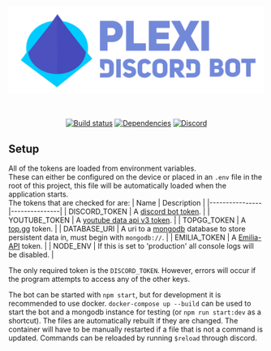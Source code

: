 <div align="center">
  <br />
  <p>
    <a href="https://nigecat.github.io/Plexi/"><img src="banner.png" width="546" alt="Plexi" /></a>
  </p>
  <br />
  <p>
    <a href="https://nigecat.github.io/Plexi/"><img src="https://circleci.com/gh/Nigecat/Plexi.svg?style=svg&circle-token=5401c770dc2a6dad53621bbe9a9371bf47835a26" alt="Build status" /></a>
    <a href="https://david-dm.org/Nigecat/Plexi"><img src="https://img.shields.io/david/Nigecat/Plexi.svg?maxAge=3600" alt="Dependencies" /></a>
    <a href="https://nigecat.github.io/Plexi/support"><img src="https://img.shields.io/discord/621181741972979722.svg?label=&logo=discord&logoColor=ffffff&color=7389D8&labelColor=6A7EC2" alt="Discord" /></a>
  </p>
</div>

## Setup
All of the tokens are loaded from environment variables.  
These can either be configured on the device or placed in an `.env` file in the root of this project, this file will be automatically loaded when the application starts.  
The tokens that are checked for are: 
|   Name         |  Description  |
|----------------|---------------|
| DISCORD_TOKEN  | A [discord bot token](https://discord.com/developers/applications). |
| YOUTUBE_TOKEN  | A [youtube data api v3 token](https://console.developers.google.com/apis/credentials). |
| TOPGG_TOKEN    | A [top.gg](https://top.gg/api/docs#mybots) token. |
| DATABASE_URI   | A uri to a [mongodb](https://www.mongodb.com/) database to store persistent data in, must begin with `mongodb://`. |
| EMILIA_TOKEN   | A [Emilia-API](https://emilia-api.xyz/) token. |
| NODE_ENV       | If this is set to 'production' all console logs will be disabled. |

The only required token is the `DISCORD_TOKEN`. However, errors will occur if the program attempts to access any of the other keys.

The bot can be started with `npm start`, but for development it is recommended to use docker. `docker-compose up --build` can be used to start the bot and a mongodb instance for testing (or `npm run start:dev` as a shortcut). The files are automatically rebuilt if they are changed.
The container will have to be manually restarted if a file that is not a command is updated. Commands can be reloaded by running `$reload` through discord.
